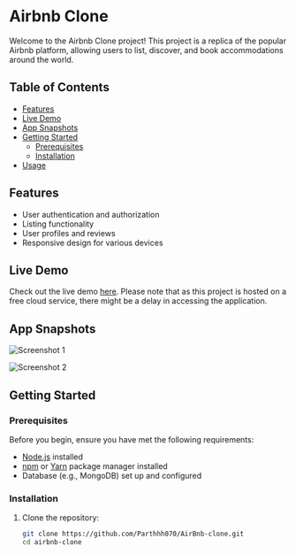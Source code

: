 # Airbnb Clone

Welcome to the Airbnb Clone project! This project is a replica of the popular Airbnb platform, allowing users to list, discover, and book accommodations around the world.

## Table of Contents
- [Features](#features)
- [Live Demo](#live-demo)
- [App Snapshots](#app-snapshots)
- [Getting Started](#getting-started)
  - [Prerequisites](#prerequisites)
  - [Installation](#installation)
- [Usage](#usage)

## Features
- User authentication and authorization
- Listing functionality
- User profiles and reviews
- Responsive design for various devices

## Live Demo
Check out the live demo [here](https://wanderlust-mwss.onrender.com/listings). Please note that as this project is hosted on a free cloud service, there might be a delay in accessing the application.

## App Snapshots

![Screenshot 1](https://github.com/Parthhh070/AirBnb-clone/assets/130694139/afbfe916-6b25-4bf0-ab7a-db7581b3879c)

![Screenshot 2](https://github.com/Parthhh070/AirBnb-clone/assets/130694139/253efd61-fe0e-491e-a58f-839688049f05)

## Getting Started

### Prerequisites
Before you begin, ensure you have met the following requirements:
- [Node.js](https://nodejs.org/) installed
- [npm](https://www.npmjs.com/) or [Yarn](https://yarnpkg.com/) package manager installed
- Database (e.g., MongoDB) set up and configured

### Installation
1. Clone the repository:
   ```bash
   git clone https://github.com/Parthhh070/AirBnb-clone.git
   cd airbnb-clone
